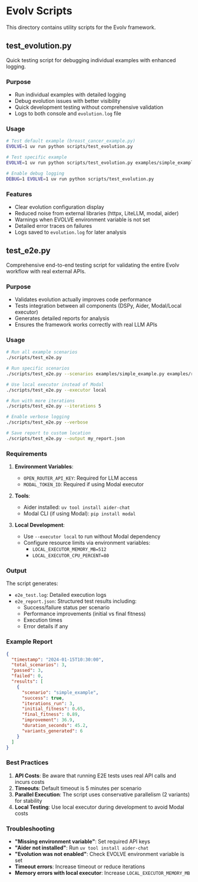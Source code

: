 # Evolv Scripts

This directory contains utility scripts for the Evolv framework.

## test_evolution.py

Quick testing script for debugging individual examples with enhanced logging.

### Purpose

- Run individual examples with detailed logging
- Debug evolution issues with better visibility
- Quick development testing without comprehensive validation
- Logs to both console and `evolution.log` file

### Usage

```bash
# Test default example (breast_cancer_example.py)
EVOLVE=1 uv run python scripts/test_evolution.py

# Test specific example
EVOLVE=1 uv run python scripts/test_evolution.py examples/simple_example.py

# Enable debug logging
DEBUG=1 EVOLVE=1 uv run python scripts/test_evolution.py
```

### Features

- Clear evolution configuration display
- Reduced noise from external libraries (httpx, LiteLLM, modal, aider)
- Warnings when EVOLVE environment variable is not set
- Detailed error traces on failures
- Logs saved to `evolution.log` for later analysis

## test_e2e.py

Comprehensive end-to-end testing script for validating the entire Evolv workflow with real external APIs.

### Purpose

- Validates evolution actually improves code performance
- Tests integration between all components (DSPy, Aider, Modal/Local executor)
- Generates detailed reports for analysis
- Ensures the framework works correctly with real LLM APIs

### Usage

```bash
# Run all example scenarios
./scripts/test_e2e.py

# Run specific scenarios
./scripts/test_e2e.py --scenarios examples/simple_example.py examples/regression_example.py

# Use local executor instead of Modal
./scripts/test_e2e.py --executor local

# Run with more iterations
./scripts/test_e2e.py --iterations 5

# Enable verbose logging
./scripts/test_e2e.py --verbose

# Save report to custom location
./scripts/test_e2e.py --output my_report.json
```

### Requirements

1. **Environment Variables**:
   - `OPEN_ROUTER_API_KEY`: Required for LLM access
   - `MODAL_TOKEN_ID`: Required if using Modal executor

2. **Tools**:
   - Aider installed: `uv tool install aider-chat`
   - Modal CLI (if using Modal): `pip install modal`

3. **Local Development**:
   - Use `--executor local` to run without Modal dependency
   - Configure resource limits via environment variables:
     - `LOCAL_EXECUTOR_MEMORY_MB=512`
     - `LOCAL_EXECUTOR_CPU_PERCENT=80`

### Output

The script generates:
- `e2e_test.log`: Detailed execution logs
- `e2e_report.json`: Structured test results including:
  - Success/failure status per scenario
  - Performance improvements (initial vs final fitness)
  - Execution times
  - Error details if any

### Example Report

```json
{
  "timestamp": "2024-01-15T10:30:00",
  "total_scenarios": 3,
  "passed": 3,
  "failed": 0,
  "results": [
    {
      "scenario": "simple_example",
      "success": true,
      "iterations_run": 3,
      "initial_fitness": 0.65,
      "final_fitness": 0.89,
      "improvement": 36.9,
      "duration_seconds": 45.2,
      "variants_generated": 6
    }
  ]
}
```

### Best Practices

1. **API Costs**: Be aware that running E2E tests uses real API calls and incurs costs
2. **Timeouts**: Default timeout is 5 minutes per scenario
3. **Parallel Execution**: The script uses conservative parallelism (2 variants) for stability
4. **Local Testing**: Use local executor during development to avoid Modal costs

### Troubleshooting

- **"Missing environment variable"**: Set required API keys
- **"Aider not installed"**: Run `uv tool install aider-chat`
- **"Evolution was not enabled"**: Check EVOLVE environment variable is set
- **Timeout errors**: Increase timeout or reduce iterations
- **Memory errors with local executor**: Increase `LOCAL_EXECUTOR_MEMORY_MB`
